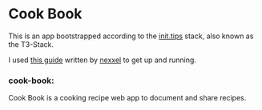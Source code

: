 # Cook Book

This is an app bootstrapped according to the [init.tips](https://init.tips) stack, also known as the T3-Stack.

I used [this guide](https://www.nexxel.dev/blog/ct3a-guestbook) written by [nexxel](https://www.nexxel.dev/) to get up and running.


### cook-book:

Cook Book is a cooking recipe web app to document and share recipes.